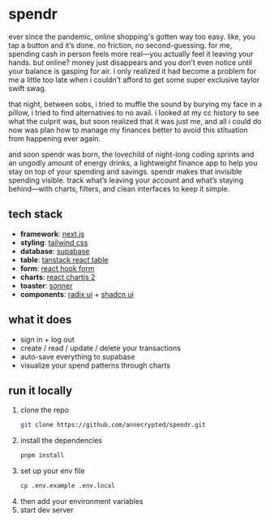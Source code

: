 # spendr
ever since the pandemic, online shopping's gotten way too easy. like, you tap a button and it’s done. no friction, no second-guessing. for me, spending cash in person feels more real—you actually feel it leaving your hands. but online? money just disappears and you don’t even notice until your balance is gasping for air. i only realized it had become a problem for me a little too late when i couldn't afford to get some super exclusive taylor swift swag. 

that night, between sobs, i tried to muffle the sound by burying my face in a pillow, i tried to find alternatives to no avail. i looked at my cc history to see what the culprit was, but soon realized that it was just me, and all i could do now was plan how to manage my finances better to avoid this stituation from happening ever again. 

and soon spendr was born, the lovechild of night-long coding sprints and an ungodly amount of energy drinks, a lightweight finance app to help you stay on top of your spending and savings. spendr makes that invisible spending visible. track what’s leaving your account and what’s staying behind—with charts, filters, and clean interfaces to keep it simple.

## tech stack

- **framework**: [next.js](https://nextjs.org)
- **styling**: [tailwind css](https://tailwindcss.com)
- **database**: [supabase](https://supabase.com)
- **table**: [tanstack react table](https://tanstack.com/table/v8)
- **form**: [react hook form](https://react-hook-form.com)
- **charts**: [react chartjs 2](https://react-chartjs-2.js.org)
- **toaster**: [sonner](https://sonner.emilkowal.ski)
- **components**: [radix ui](https://www.radix-ui.com) + [shadcn ui](https://ui.shadcn.com)

## what it does

- sign in + log out
- create / read / update / delete your transactions
- auto-save everything to supabase
- visualize your spend patterns through charts

## run it locally

1. clone the repo
   ```bash
   git clone https://github.com/annecrypted/spendr.git
2. install the dependencies
   ```bash
   pnpm install
3. set up your env file
   ```bash
   cp .env.example .env.local
4. then add your environment variables
5. start dev server
